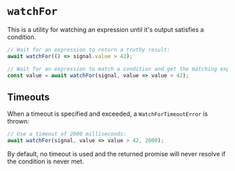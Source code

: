 # `watchFor`
This is a utility for watching an expression until it's output satisfies a condition.
```jsx
// Wait for an expression to return a truthy result:
await watchFor(() => signal.value > 42);

// Wait for an expression to match a condition and get the matching expression result:
const value = await watchFor(signal, value => value > 42);
```

## Timeouts
When a timeout is specified and exceeded, a `WatchForTimeoutError` is thrown:
```jsx
// Use a timeout of 2000 milliseconds:
await watchFor(signal, value => value > 42, 2000);
```

By default, no timeout is used and the returned promise will never resolve if the condition is never met.

